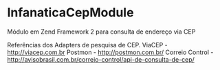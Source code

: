 # InfanaticaCepModule
Módulo em Zend Framework 2 para consulta de endereço via CEP

Referências dos Adapters de pesquisa de CEP.
ViaCEP - http://viacep.com.br
Postmon - http://postmon.com.br/
Correio Control - http://avisobrasil.com.br/correio-control/api-de-consulta-de-cep/